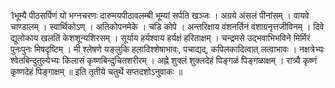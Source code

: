 

  
1भूम्यै पीठसर्पिणं यो भग्नचरणः दारुमयपीठावलम्बी भूम्यां सर्पति खञ्जः । अग्रये अंसलं पीनांसम् । वायवे चाण्डालम् । स्वार्थिकोऽण् । अतिकोपनमेके । चडि कोपे । अन्तरिक्षाय वंशनर्तिनं वंशाग्रनृत्तजीविनम् । दिवे द्युलोकाय खलतिं केशशून्यशिरसम् । सूर्याय हर्यश्वाय हर्यक्षं हरिताक्षम् । चन्द्रमसे उद्भवाभिभविने मिर्मिरं पुनःपुनः मिषदृष्टिम् । मी श्लेषणे यङ्लुकि हलादिश्शेषाभावः, पचाद्यद्, कपिलकादित्वात् लत्वाभावः । नक्षत्रेभ्यः श्वेतबिन्दुतुल्येभ्यः किलासं कृष्णबिन्दुचितशरीरम् । अह्ने शुक्लं शुक्लदेहं पिङ्गळं पिङ्गळाक्षम् । रात्र्यै कृष्णं कृष्णदेहं पिङ्गाक्षम् ॥
इति तृतीये चतुर्थे सप्तदशोऽनुवाकः ॥  
